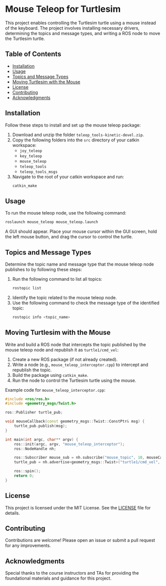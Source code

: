 
# Mouse Teleop for Turtlesim

This project enables controlling the Turtlesim turtle using a mouse instead of the keyboard. The project involves installing necessary drivers, determining the topics and message types, and writing a ROS node to move the Turtlesim turtle.

## Table of Contents

- [Installation](#installation)
- [Usage](#usage)
- [Topics and Message Types](#topics-and-message-types)
- [Moving Turtlesim with the Mouse](#moving-turtlesim-with-the-mouse)
- [License](#license)
- [Contributing](#contributing)
- [Acknowledgments](#acknowledgments)

## Installation

Follow these steps to install and set up the mouse teleop package:

1. Download and unzip the folder `teleop_tools-kinetic-devel.zip`.
2. Copy the following folders into the `src` directory of your catkin workspace:
    - `joy_teleop`
    - `key_teleop`
    - `mouse_teleop`
    - `teleop_tools`
    - `teleop_tools_msgs`
3. Navigate to the root of your catkin workspace and run:
    ```bash
    catkin_make
    ```

## Usage

To run the mouse teleop node, use the following command:

```bash
roslaunch mouse_teleop mouse_teleop.launch
```

A GUI should appear. Place your mouse cursor within the GUI screen, hold the left mouse button, and drag the cursor to control the turtle.

## Topics and Message Types

Determine the topic name and message type that the mouse teleop node publishes to by following these steps:

1. Run the following command to list all topics:
    ```bash
    rostopic list
    ```
2. Identify the topic related to the mouse teleop node.
3. Use the following command to check the message type of the identified topic:
    ```bash
    rostopic info <topic_name>
    ```

## Moving Turtlesim with the Mouse

Write and build a ROS node that intercepts the topic published by the mouse teleop node and republish it as `turtle1/cmd_vel`:

1. Create a new ROS package (if not already created).
2. Write a node (e.g., `mouse_teleop_interceptor.cpp`) to intercept and republish the topic.
3. Build the package using `catkin_make`.
4. Run the node to control the Turtlesim turtle using the mouse.

Example code for `mouse_teleop_interceptor.cpp`:

```cpp
#include <ros/ros.h>
#include <geometry_msgs/Twist.h>

ros::Publisher turtle_pub;

void mouseCallback(const geometry_msgs::Twist::ConstPtr& msg) {
    turtle_pub.publish(msg);
}

int main(int argc, char** argv) {
    ros::init(argc, argv, "mouse_teleop_interceptor");
    ros::NodeHandle nh;

    ros::Subscriber mouse_sub = nh.subscribe("mouse_topic", 10, mouseCallback);
    turtle_pub = nh.advertise<geometry_msgs::Twist>("turtle1/cmd_vel", 10);

    ros::spin();
    return 0;
}
```

## License

This project is licensed under the MIT License. See the [LICENSE](LICENSE) file for details.

## Contributing

Contributions are welcome! Please open an issue or submit a pull request for any improvements.

## Acknowledgments

Special thanks to the course instructors and TAs for providing the foundational materials and guidance for this project.
